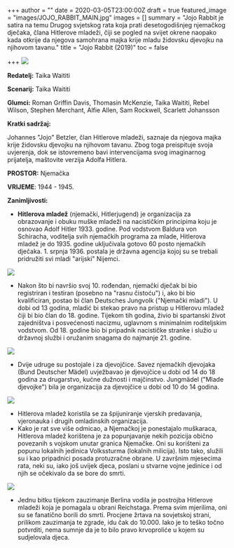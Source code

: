 +++
author = ""
date = 2020-03-05T23:00:00Z
draft = true
featured_image = "images/JOJO_RABBIT_MAIN.jpg"
images = []
summary = "Jojo Rabbit je satira na temu Drugog svjetskog rata koja prati desetogodišnjeg njemačkog dječaka, člana Hitlerove mladeži, čiji se pogled na svijet okrene naopako kada otkrije da njegova samohrana majka krije mladu židovsku djevojku na njihovom tavanu."
title = "Jojo Rabbit (2019)"
toc = false

+++
**![](/images/JOJO_RABBIT_second.jpg)**

**Redatelj:**         Taika Waititi

**Scenarij:**     Taika Waititi

**Glumci:**              Roman Griffin Davis, Thomasin McKenzie, Taika Waititi, Rebel Wilson, Stephen Merchant, Alfie Allen, Sam Rockwell, Scarlett Johansson

**Kratki sadržaj:**

Johannes "Jojo" Betzler, član Hitlerove mladeži,  saznaje da njegova majka krije židovsku djevojku na njihovom tavanu. Zbog toga preispituje svoja uvjerenja, dok se istovremeno bavi intervencijama svog imaginarnog prijatelja, maštovite verzija Adolfa Hitlera.

**PROSTOR:** Njemačka

**VRIJEME**: 1944 - 1945.

**Zanimljivosti:**

* **Hitlerova mladež** (njemački, Hitlerjugend) je organizacija za obrazovanje i obuku muške mladeži na nacističkim principima koju je osnovao Adolf Hitler 1933. godine. Pod vodstvom Baldura von Schiracha, voditelja svih njemačkih programa za mlade, Hitlerova mladež je do 1935. godine uključivala gotovo 60 posto njemačkih dječaka. 1. srpnja 1936. postala je državna agencija kojoj su se trebali pridružiti svi mladi "arijski" Nijemci.

![](/images/Hitler-salute-2-2759aff.jpg)

* Nakon što bi navršio svoj 10. rođendan, njemački dječak bi bio registriran i testiran (posebno na "rasnu čistoću") i, ako bi bio kvalificiran, postao bi član Deutsches Jungvolk ("Njemački mladi"). U dobi od 13 godina, mladić bi stekao pravo na pristup u Hitlerovu mladež čiji bi bio član do 18. godine. Tijekom tih godina, živio bi spartanski život zajedništva i posvećenosti nacizmu, uglavnom s minimalnim roditeljskim vodstvom. Od 18. godine bio bi pripadnik nacističke stranke i služio u državnoj službi  i oružanim snagama do najmanje 21. godine.

![](/images/main-qimg-43eb602f0e384f71e6a4250f4b9047f5.webp)

* Dvije udruge su postojale i za djevojčice. Savez njemačkih djevojaka (Bund Deutscher Mädel) uvježbavao je djevojčice u dobi od 14 do 18 godina za drugarstvo, kućne dužnosti i majčinstvo. Jungmädel ("Mlade djevojke") bila je organizacija za djevojčice u dobi od 10 do 14 godina.

![](/images/BUND_detche_madel.jpg)

* Hitlerova mladež koristila se za špijuniranje vjerskih predavanja, vjeronauka i drugih omladinskih organizacija.
* Kako je rat sve više odmicao, a Njemačkoj je ponestajalo muškaraca, Hitlerova mladež korištena je za popunjavanje nekih pozicija obično povezanih s vojskom unutar granica Njemačke. Oni su korišteni za popunu lokalnih jedinica Volkssturma (lokalnih milicija). Isto tako, služili su i kao pripadnici posada protuzračne obrane. U završnim mjesecima rata, neki su, iako još uvijek djeca, poslani u stvarne vojne jedinice i od njih se očekivalo da se bore do smrti.

![](/images/Nazi-child-1.jpg)

* Jednu bitku tijekom zauzimanje Berlina vodila je postrojba Hitlerove mladeži koja je pomagala u obrani Reichstaga. Prema svim mjerilima, oni su se fanatično borili do smrti. Procjene žrtava na sovjetskoj strani, prilikom zauzimanja te zgrade, idu čak do 10.000. Iako je to teško točno potvrditi, nema sumnje da je to bilo pravo krvoproliće u kojem su sudjelovala djeca.